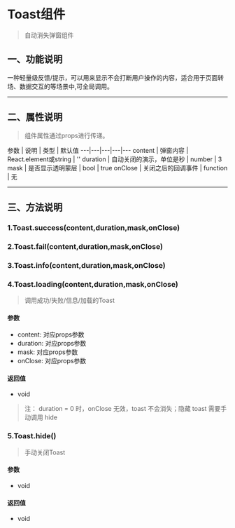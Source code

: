 # Toast组件
> 自动消失弹窗组件
## 一、功能说明
一种轻量级反馈/提示，可以用来显示不会打断用户操作的内容，适合用于页面转场、数据交互的等场景中,可全局调用。


---

## 二、属性说明
> 组件属性通过props进行传递。

参数 | 说明 | 类型 | 默认值
---|---|---|---|---
content | 弹窗内容	 | React.element或string | ''
duration | 自动关闭的演示，单位是秒 | number | 3
mask | 是否显示透明蒙层 | bool | true
onClose | 关闭之后的回调事件 | function | 无


---

## 三、方法说明

### 1.Toast.success(content,duration,mask,onClose)
### 2.Toast.fail(content,duration,mask,onClose)
### 3.Toast.info(content,duration,mask,onClose)
### 4.Toast.loading(content,duration,mask,onClose)
> 调用成功/失败/信息/加载的Toast

#### 参数
- content: 对应props参数
- duration: 对应props参数
- mask: 对应props参数
- onClose: 对应props参数 

#### 返回值
- void


> 注： duration = 0 时，onClose 无效，toast 不会消失；隐藏 toast 需要手动调用 hide

### 5.Toast.hide()
> 手动关闭Toast

#### 参数
- void

#### 返回值
- void
